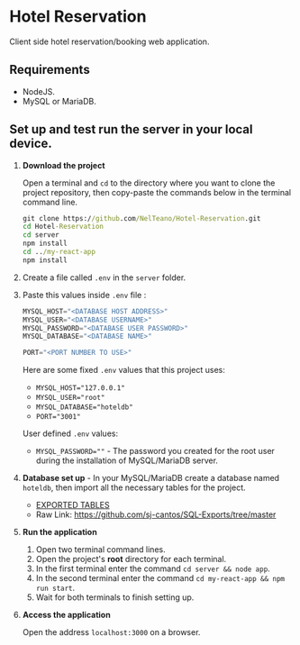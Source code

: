 # Hotel Reservation

Client side hotel reservation/booking web application.

## **Requirements**

- NodeJS.
- MySQL or MariaDB.

## Set up and test run the server in your local device.

1. **Download the project**

    Open a terminal and `cd` to the directory where you want to clone
    the project repository, then copy-paste the commands below in the
    terminal command line.

    ```cmd
    git clone https://github.com/NelTeano/Hotel-Reservation.git
    cd Hotel-Reservation
    cd server
    npm install
    cd ../my-react-app
    npm install
    ```

2. Create a file called `.env` in the
`server` folder.

3. Paste this values inside `.env` file :

    ```js
    MYSQL_HOST="<DATABASE HOST ADDRESS>"
    MYSQL_USER="<DATABASE USERNAME>"
    MYSQL_PASSWORD="<DATABASE USER PASSWORD>"
    MYSQL_DATABASE="<DATABASE NAME>"

    PORT="<PORT NUMBER TO USE>"
    ```

    Here are some fixed `.env` values that this project uses:

    - `MYSQL_HOST="127.0.0.1"`
    - `MYSQL_USER="root"`
    - `MYSQL_DATABASE="hoteldb"`
    - `PORT="3001"`

    User defined `.env` values:

    - `MYSQL_PASSWORD=""` - The password you created for the root user during the installation of MySQL/MariaDB server.


4. **Database set up** - In your MySQL/MariaDB create a database named `hoteldb`, then import all the necessary
tables for the project.

    - [EXPORTED TABLES](https://github.com/sj-cantos/SQL-Exports/tree/master) 
    - Raw Link: https://github.com/sj-cantos/SQL-Exports/tree/master

5. **Run the application**

    1. Open two terminal command lines.
    2. Open the project's **root** directory for each terminal.
    3. In the first terminal enter the command `cd server && node app`.
    4. In the second terminal enter the command `cd my-react-app && npm run start`.
    5. Wait for both terminals to finish setting up.

6. **Access the application**

    Open the address `localhost:3000` on a browser.
